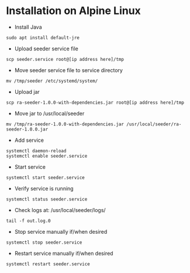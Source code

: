 # Installation on Alpine Linux

* Install Java
```
sudo apt install default-jre
```
* Upload seeder service file
```
scp seeder.service root@[ip address here]/tmp
```
* Move seeder service file to service directory
```
mv /tmp/seeder /etc/systemd/system/
```
* Upload jar
```
scp ra-seeder-1.0.0-with-dependencies.jar root@[ip address here]/tmp
```
* Move jar to /usr/local/seeder
```
mv /tmp/ra-seeder-1.0.0-with-dependencies.jar /usr/local/seeder/ra-seeder-1.0.0.jar
```
* Add service
```
systemctl daemon-reload
systemctl enable seeder.service
```
* Start service
```
systemctl start seeder.service
```
* Verify service is running
```
systemctl status seeder.service
```
* Check logs at: /usr/local/seeder/logs/
```
tail -f out.log.0
```
* Stop service manually if/when desired
```
systemctl stop seeder.service
```
* Restart service manually if/when desired
```
systemctl restart seeder.service
```

